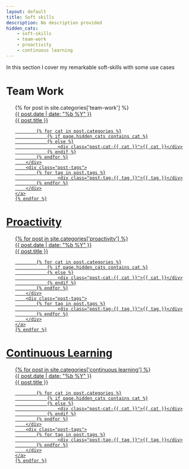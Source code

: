 ```yaml
---
layout: default
title: Soft skills
description: No description provided
hidden_cats:
    - soft-skills
    - team-work
    - proactivity
    - continuous learning
---
```


In this section I cover my remarkable soft-skills with some use cases

# Team Work

<ul class="posts">
    {% for post in site.categories['team-work'] %}
    <a href="{{ post.url }}" class="btn" title="{{ post.description }}">
    	<div class="post-date">{{ post.date | date: "%b %Y" }}</div>
    	<div class="post-title">{{ post.title }}</div>
    	<div class="post-cats">

    		{% for cat in post.categories %}
                {% if page.hidden_cats contains cat %}
                {% else %}
    		    	<div class="post-cat-{{ cat }}">{{ cat }}</div>
                {% endif %}
    		{% endfor %}
    	</div>
    	<div class="post-tags">
    		{% for tag in post.tags %}
    		    	<div class="post-tag-{{ tag }}">{{ tag }}</div>
    		{% endfor %}
    	</div>
    </a>
    {% endfor %}
</ul>

# Proactivity
<ul class="posts">
    {% for post in site.categories['proactivity'] %}
     <a href="{{ post.url }}" class="btn" title="{{ post.description }}">
    	<div class="post-date">{{ post.date | date: "%b %Y" }}</div>
    	<div class="post-title">{{ post.title }}</div>
    	<div class="post-cats">

    		{% for cat in post.categories %}
                {% if page.hidden_cats contains cat %}
                {% else %}
    		    	<div class="post-cat-{{ cat }}">{{ cat }}</div>
                {% endif %}
    		{% endfor %}
    	</div>
    	<div class="post-tags">
    		{% for tag in post.tags %}
    		    	<div class="post-tag-{{ tag }}">{{ tag }}</div>
    		{% endfor %}
    	</div>
    </a>
    {% endfor %}
</ul>

# Continuous Learning
<ul class="posts">
    {% for post in site.categories['continuous learning'] %}
     <a href="{{ post.url }}" class="btn" title="{{ post.description }}">
    	<div class="post-date">{{ post.date | date: "%b %Y" }}</div>
    	<div class="post-title">{{ post.title }}</div>
    	<div class="post-cats">

    		{% for cat in post.categories %}
                {% if page.hidden_cats contains cat %}
                {% else %}
    		    	<div class="post-cat-{{ cat }}">{{ cat }}</div>
                {% endif %}
    		{% endfor %}
    	</div>
    	<div class="post-tags">
    		{% for tag in post.tags %}
    		    	<div class="post-tag-{{ tag }}">{{ tag }}</div>
    		{% endfor %}
    	</div>
    </a>
    {% endfor %}
</ul>
